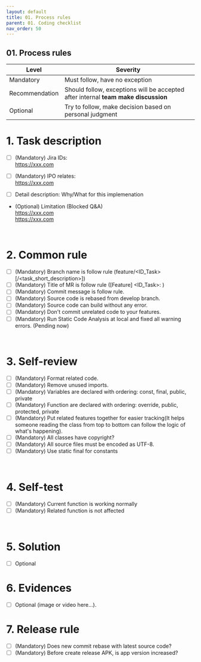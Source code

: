 ```yaml
---
layout: default
title: 01. Process rules
parent: 01. Coding checklist
nav_order: 50
---
```


## 01. Process rules

|Level|Severity|
|---|--- |
|Mandatory|Must follow, have no exception|
|Recommendation|Should follow, exceptions will be accepted after internal **team make discussion** |
|Optional|Try to follow, make decision based on personal judgment|

# 1. Task description

- [ ] (Mandatory) Jira IDs:<br>
https://xxx.com

- [ ] (Mandatory) IPO relates: <br>
https://xxx.com

- [ ] Detail description: Why/What for this implemenation 

- (Optional) Limitation (Blocked Q&A) <br>
https://xxx.com<br>
https://xxx.com

<br />

# 2. Common rule
- [ ] (Mandatory) Branch name is follow rule (feature/<ID_Task>[/<task_short_description>])
- [ ] (Mandatory) Title of MR is follow rule ([Feature] <ID_Task>: <description>)
- [ ] (Mandatory) Commit message is follow rule.
- [ ] (Mandatory) Source code is rebased from develop branch.
- [ ] (Mandatory) Source code can build without any error.
- [ ] (Mandatory) Don't commit unrelated code to your features.
- [ ] (Mandatory) Run Static Code Analysis at local and fixed all warning errors. (Pending now)

<br />

# 3. Self-review
- [ ] (Mandatory) Format related code.
- [ ] (Mandatory) Remove unused imports.
- [ ] (Mandatory) Variables are declared with ordering: const, final, public, private
- [ ] (Mandatory) Function are declared with ordering: override, public, protected, private
- [ ] (Mandatory) Put related features together for easier tracking(It helps someone reading the class from top to bottom can follow the logic of what's happening).
- [ ] (Mandatory) All classes have copyright?
- [ ] (Mandatory) All source files must be encoded as UTF-8.	
- [ ] (Mandatory) Use static final for constants

<br />

# 4. Self-test 
- [ ] (Mandatory) Current function is working normally
- [ ] (Mandatory) Related function is not affected

<br />

# 5. Solution

- [ ] Optional

# 6. Evidences

- [ ] Optional (image or video here...).

# 7. Release rule
- [ ] (Mandatory) Does new commit rebase with latest source code?
- [ ] (Mandatory) Before create release APK, is app version increased?	